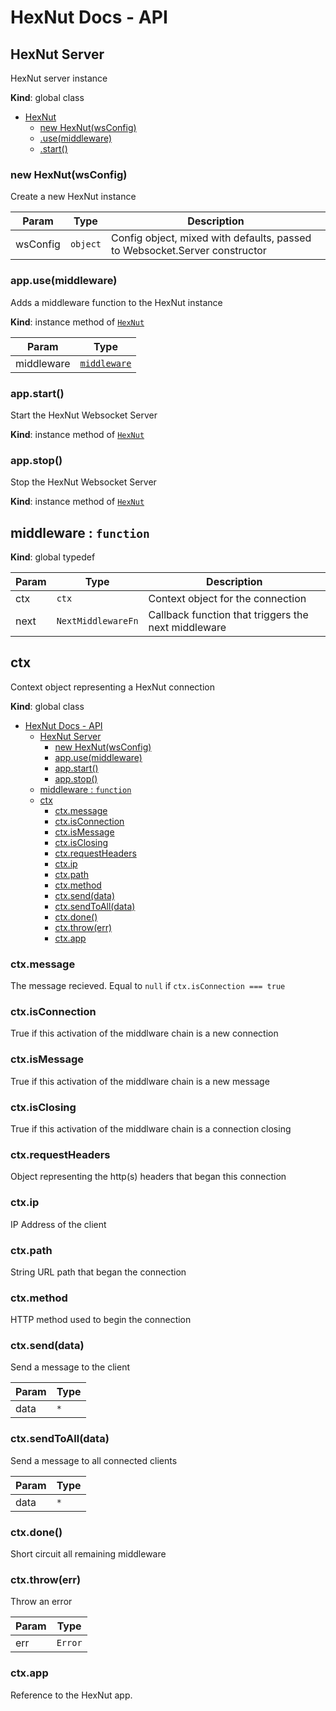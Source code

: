 # HexNut Docs - API

## HexNut Server
HexNut server instance

**Kind**: global class  

* [HexNut](#HexNut)
    * [new HexNut(wsConfig)](#new_HexNut_new)
    * [.use(middleware)](#HexNut+use)
    * [.start()](#HexNut+start)

<a name="new_HexNut_new"></a>

### new HexNut(wsConfig)
Create a new HexNut instance


| Param | Type | Description |
| --- | --- | --- |
| wsConfig | <code>object</code> | Config object, mixed with defaults, passed to Websocket.Server constructor |

<a name="HexNut+use"></a>

### app.use(middleware)
Adds a middleware function to the HexNut instance

**Kind**: instance method of [<code>HexNut</code>](#HexNut)  

| Param | Type |
| --- | --- |
| middleware | [<code>middleware</code>](#middleware) | 

<a name="HexNut+start"></a>

### app.start()
Start the HexNut Websocket Server

**Kind**: instance method of [<code>HexNut</code>](#HexNut)  

### app.stop()
Stop the HexNut Websocket Server

**Kind**: instance method of [<code>HexNut</code>](#HexNut)  

<a name="middleware"></a>

## middleware : <code>function</code>
**Kind**: global typedef  

| Param | Type | Description |
| --- | --- | --- |
| ctx | <code>ctx</code> | Context object for the connection |
| next | <code>NextMiddlewareFn</code> | Callback function that triggers the next middleware |

<a name="ctx"></a>

## ctx
Context object representing a HexNut connection

**Kind**: global class  

- [HexNut Docs - API](#hexnut-docs---api)
  - [HexNut Server](#hexnut-server)
    - [new HexNut(wsConfig)](#new-hexnutwsconfig)
    - [app.use(middleware)](#appusemiddleware)
    - [app.start()](#appstart)
    - [app.stop()](#appstop)
  - [middleware : <code>function</code>](#middleware--codefunctioncode)
  - [ctx](#ctx)
    - [ctx.message](#ctxmessage)
    - [ctx.isConnection](#ctxisconnection)
    - [ctx.isMessage](#ctxismessage)
    - [ctx.isClosing](#ctxisclosing)
    - [ctx.requestHeaders](#ctxrequestheaders)
    - [ctx.ip](#ctxip)
    - [ctx.path](#ctxpath)
    - [ctx.method](#ctxmethod)
    - [ctx.send(data)](#ctxsenddata)
    - [ctx.sendToAll(data)](#ctxsendtoalldata)
    - [ctx.done()](#ctxdone)
    - [ctx.throw(err)](#ctxthrowerr)
    - [ctx.app](#ctxapp)

<a name="ctx.isConnection"></a>

### ctx.message
The message recieved. Equal to `null` if `ctx.isConnection === true`

### ctx.isConnection
True if this activation of the middlware chain is a new connection

<a name="ctx.isMessage"></a>

### ctx.isMessage
True if this activation of the middlware chain is a new message

<a name="ctx.isMessage"></a>

### ctx.isClosing
True if this activation of the middlware chain is a connection closing

<a name="ctx.requestHeaders"></a>

### ctx.requestHeaders
Object representing the http(s) headers that began this connection

<a name="ctx.ip"></a>

### ctx.ip
IP Address of the client

<a name="ctx.path"></a>

### ctx.path
String URL path that began the connection

<a name="ctx.method"></a>

### ctx.method
HTTP method used to begin the connection

<a name="ctx.send"></a>

### ctx.send(data)
Send a message to the client


| Param | Type |
| --- | --- |
| data | <code>\*</code> | 

<a name="ctx.sendToAll"></a>

### ctx.sendToAll(data)
Send a message to all connected clients


| Param | Type |
| --- | --- |
| data | <code>\*</code> | 

<a name="ctx.done"></a>

### ctx.done()
Short circuit all remaining middleware

<a name="ctx.throw"></a>

### ctx.throw(err)
Throw an error

| Param | Type |
| --- | --- |
| err | <code>Error</code> | 

### ctx.app
Reference to the HexNut app.